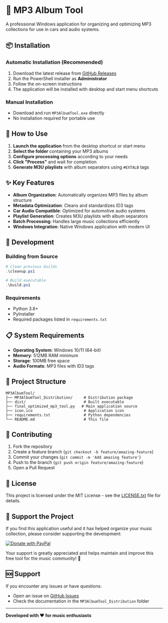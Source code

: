 # 🎵 MP3 Album Tool

A professional Windows application for organizing and optimizing MP3 collections for use in cars and audio systems.

## 📦 Installation

### Automatic Installation (Recommended)
1. Download the latest release from [GitHub Releases](https://github.com/Amok-83/MP3-TOOL/releases)
2. Run the PowerShell installer as **Administrator**
3. Follow the on-screen instructions
4. The application will be installed with desktop and start menu shortcuts

### Manual Installation
- Download and run `MP3AlbumTool.exe` directly
- No installation required for portable use

## 🚀 How to Use

1. **Launch the application** from the desktop shortcut or start menu
2. **Select the folder** containing your MP3 albums
3. **Configure processing options** according to your needs
4. **Click "Process"** and wait for completion
5. **Generate M3U playlists** with album separators using `#EXTALB` tags

## ✨ Key Features

- **Album Organization**: Automatically organizes MP3 files by album structure
- **Metadata Optimization**: Cleans and standardizes ID3 tags
- **Car Audio Compatible**: Optimized for automotive audio systems
- **Playlist Generation**: Creates M3U playlists with album separators
- **Batch Processing**: Handles large music collections efficiently
- **Windows Integration**: Native Windows application with modern UI

## 🔧 Development

### Building from Source
```powershell
# Clean previous builds
.\cleanup.ps1

# Build executable
.\build.ps1
```

### Requirements
- Python 3.8+
- PyInstaller
- Required packages listed in `requirements.txt`

## 📋 System Requirements

- **Operating System**: Windows 10/11 (64-bit)
- **Memory**: 512MB RAM minimum
- **Storage**: 100MB free space
- **Audio Formats**: MP3 files with ID3 tags

## 📁 Project Structure

```
MP3AlbumTool/
├── MP3AlbumTool_Distribution/     # Distribution package
├── dist/                          # Built executable
├── final_optimized_mp3_tool.py   # Main application source
├── icon.ico                       # Application icon
├── requirements.txt               # Python dependencies
└── README.md                      # This file
```

## 🤝 Contributing

1. Fork the repository
2. Create a feature branch (`git checkout -b feature/amazing-feature`)
3. Commit your changes (`git commit -m 'Add amazing feature'`)
4. Push to the branch (`git push origin feature/amazing-feature`)
5. Open a Pull Request

## 📄 License

This project is licensed under the MIT License - see the [LICENSE.txt](LICENSE.txt) file for details.

## 💝 Support the Project

If you find this application useful and it has helped organize your music collection, please consider supporting the development:

[![Donate with PayPal](https://img.shields.io/badge/Donate-PayPal-blue.svg)](https://www.paypal.com/donate/?business=TLBBHD3NY3SUY&no_recurring=0&item_name=Your+support+is+greatly+appreciated%3B+please+consider+a+donation+if+you+enjoy+using+this+app&currency_code=EUR)

Your support is greatly appreciated and helps maintain and improve this free tool for the music community! 🎵

## 🆘 Support

If you encounter any issues or have questions:
- Open an issue on [GitHub Issues](https://github.com/Amok-83/MP3-TOOL/issues)
- Check the documentation in the `MP3AlbumTool_Distribution` folder

---

**Developed with ❤️ for music enthusiasts**